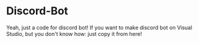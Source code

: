 # Discord-Bot
Yeah, just a code for discord bot! If you want to make discord bot on Visual Studio, but you don't know how: just copy it from here!
